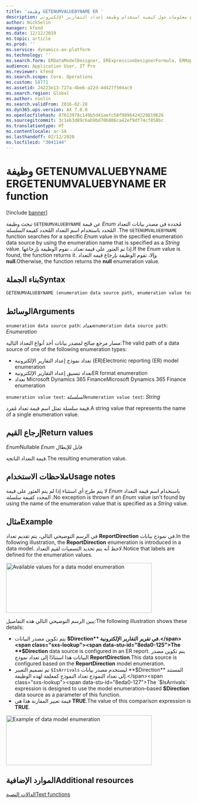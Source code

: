 ```yaml
---
title: 'وظيفة GETENUMVALUEBYNAME ER '
description: يوفر هذا الموضوع معلومات حول كيفية استخدام وظيفة إعداد التقارير الإلكتروني GETENUMVALUEBYNAME (ER).
author: NickSelin
manager: kfend
ms.date: 12/12/2019
ms.topic: article
ms.prod: ''
ms.service: dynamics-ax-platform
ms.technology: ''
ms.search.form: ERDataModelDesigner, ERExpressionDesignerFormula, ERMappedFormatDesigner, ERModelMappingDesigner
audience: Application User, IT Pro
ms.reviewer: kfend
ms.search.scope: Core, Operations
ms.custom: 58771
ms.assetid: 24223e13-727a-4be6-a22d-4d427f504ac9
ms.search.region: Global
ms.author: nselin
ms.search.validFrom: 2016-02-28
ms.dyn365.ops.version: AX 7.0.0
ms.openlocfilehash: 87613978c149b5d41aefc58f9896424229819626
ms.sourcegitcommit: 3c1eb3d89c6ab9bd70b806ca42ef9df74cf850bc
ms.translationtype: HT
ms.contentlocale: ar-SA
ms.lasthandoff: 02/12/2020
ms.locfileid: "3041144"
---
```

# <span data-ttu-id="8eda0-103"><a name="GETENUMVALUEBYNAME">وظيفة GETENUMVALUEBYNAME ER</a></span><span class="sxs-lookup"><span data-stu-id="8eda0-103"><a name="GETENUMVALUEBYNAME">GETENUMVALUEBYNAME ER function</a></span></span>

[!include [banner](../includes/banner.md)]

<span data-ttu-id="8eda0-104">تبحث وظيفة `GETENUMVALUEBYNAME` عن قيمة *Enum* مُحددة في مصدر بيانات التعداد المُحدد باستخدام اسم التعداد المُحدد كقيمة *السلسلة* .</span><span class="sxs-lookup"><span data-stu-id="8eda0-104">The `GETENUMVALUEBYNAME` function searches for a specific *Enum* value in the specified enumeration data source by using the enumeration name that is specified as a *String* value.</span></span> <span data-ttu-id="8eda0-105">إذا تم العثور على قيمة *تعداد* ، تقوم الوظيفة بإرجاعها.</span><span class="sxs-lookup"><span data-stu-id="8eda0-105">If the *Enum* value is found, the function returns it.</span></span> <span data-ttu-id="8eda0-106">وإلا، تقوم الوظيفة بإرجاع قيمه التعداد **null**.</span><span class="sxs-lookup"><span data-stu-id="8eda0-106">Otherwise, the function returns the **null** enumeration value.</span></span>

## <a name="syntax"></a><span data-ttu-id="8eda0-107">بناء الجملة</span><span class="sxs-lookup"><span data-stu-id="8eda0-107">Syntax</span></span>

```vb
GETENUMVALUEBYNAME (enumeration data source path, enumeration value text)
```

## <a name="arguments"></a><span data-ttu-id="8eda0-108">الوسائط</span><span class="sxs-lookup"><span data-stu-id="8eda0-108">Arguments</span></span>

<span data-ttu-id="8eda0-109">`enumeration data source path`: *تعداد*</span><span class="sxs-lookup"><span data-stu-id="8eda0-109">`enumeration data source path`: *Enumeration*</span></span>

<span data-ttu-id="8eda0-110">مسار مرجع صالح لمصدر بيانات أحد أنواع التعداد التالية:</span><span class="sxs-lookup"><span data-stu-id="8eda0-110">The valid path of a data source of one of the following enumeration types:</span></span>

- <span data-ttu-id="8eda0-111">تعداد نموذج إعداد التقارير الإلكترونية (ER)</span><span class="sxs-lookup"><span data-stu-id="8eda0-111">Electronic reporting (ER) model enumeration</span></span>
- <span data-ttu-id="8eda0-112">تعداد تنسيق إعداد التقارير الإلكترونية</span><span class="sxs-lookup"><span data-stu-id="8eda0-112">ER format enumeration</span></span>
- <span data-ttu-id="8eda0-113">تعداد Microsoft Dynamics 365 Finance</span><span class="sxs-lookup"><span data-stu-id="8eda0-113">Microsoft Dynamics 365 Finance enumeration</span></span>

<span data-ttu-id="8eda0-114">`enumeration value text`: *السلسلة*</span><span class="sxs-lookup"><span data-stu-id="8eda0-114">`enumeration value text`: *String*</span></span>

<span data-ttu-id="8eda0-115">قيمة سلسلة تمثل اسم قيمة تعداد مُفرد.</span><span class="sxs-lookup"><span data-stu-id="8eda0-115">A string value that represents the name of a single enumeration value.</span></span>

## <a name="return-values"></a><span data-ttu-id="8eda0-116">إرجاع القيم</span><span class="sxs-lookup"><span data-stu-id="8eda0-116">Return values</span></span>

<span data-ttu-id="8eda0-117">‏‫قابل للإبطال *Enum*</span><span class="sxs-lookup"><span data-stu-id="8eda0-117">Nullable *Enum*</span></span>

<span data-ttu-id="8eda0-118">قيمة التعداد الناتجة.</span><span class="sxs-lookup"><span data-stu-id="8eda0-118">The resulting enumeration value.</span></span>

## <a name="usage-notes"></a><span data-ttu-id="8eda0-119">ملاحظات الاستخدام</span><span class="sxs-lookup"><span data-stu-id="8eda0-119">Usage notes</span></span>

<span data-ttu-id="8eda0-120">لا يتم طرح أي استثناء إذا لم يتم العثور على قيمة *Enum* باستخدام اسم قيمة التعداد المحدد كقيمة *سلسلة* .</span><span class="sxs-lookup"><span data-stu-id="8eda0-120">No exception is thrown if an *Enum* value isn't found by using the name of the enumeration value that is specified as a *String* value.</span></span>

## <a name="example"></a><span data-ttu-id="8eda0-121">مثال</span><span class="sxs-lookup"><span data-stu-id="8eda0-121">Example</span></span>

<span data-ttu-id="8eda0-122">في الرسم التوضيحي التالي، يتم تقديم تعداد **ReportDirection** في نموذج بيانات.</span><span class="sxs-lookup"><span data-stu-id="8eda0-122">In the following illustration, the **ReportDirection** enumeration is introduced in a data model.</span></span> <span data-ttu-id="8eda0-123">لاحظ أنه يتم تحديد التسميات لقيم التعداد.</span><span class="sxs-lookup"><span data-stu-id="8eda0-123">Notice that labels are defined for the enumeration values.</span></span>

<p><a href="./media/ER-data-model-enumeration-values.PNG"><img src="./media/ER-data-model-enumeration-values.PNG" alt="Available values for a data model enumeration" class="alignnone wp-image-290681 size-full" width="397" height="136" /></a>

<span data-ttu-id="8eda0-124">يبين الرسم التوضيحي التالي هذه التفاصيل:</span><span class="sxs-lookup"><span data-stu-id="8eda0-124">The following illustration shows these details:</span></span>

- <span data-ttu-id="8eda0-125">يتم تكوين مصدر البيانات **$Direction** في تقرير التقارير الإلكترونية.</span><span class="sxs-lookup"><span data-stu-id="8eda0-125">The **$Direction** data source is configured in an ER report.</span></span> <span data-ttu-id="8eda0-126">يتم تكوين مصدر البيانات هذا استنادًا إلى تعداد نموذج **ReportDirection**.</span><span class="sxs-lookup"><span data-stu-id="8eda0-126">This data source is configured based on the **ReportDirection** model enumeration.</span></span>
- <span data-ttu-id="8eda0-127">تم تصميم التعبير `$IsArrivals` ليستخدم مصدر بيانات **$Direction** المستند إلى تعداد النموذج تعداد النموذج كمعلمة لهذه الوظيفة.</span><span class="sxs-lookup"><span data-stu-id="8eda0-127">The `$IsArrivals` expression is designed to use the model enumeration–based **$Direction** data source as a parameter of this function.</span></span>
- <span data-ttu-id="8eda0-128">قيمة تعبير المقارنة هذا هي **TRUE**.</span><span class="sxs-lookup"><span data-stu-id="8eda0-128">The value of this comparison expression is **TRUE**.</span></span>

<a href="./media/ER-data-model-enumeration-usage.PNG"><img src="./media/ER-data-model-enumeration-usage.PNG" alt="Example of data model enumeration" class="alignnone wp-image-290681 size-full" width="397" height="136" /></a>

## <a name="additional-resources"></a><span data-ttu-id="8eda0-129">الموارد الإضافية</span><span class="sxs-lookup"><span data-stu-id="8eda0-129">Additional resources</span></span>

[<span data-ttu-id="8eda0-130">الدالات النصية</span><span class="sxs-lookup"><span data-stu-id="8eda0-130">Text functions</span></span>](er-functions-category-text.md)
